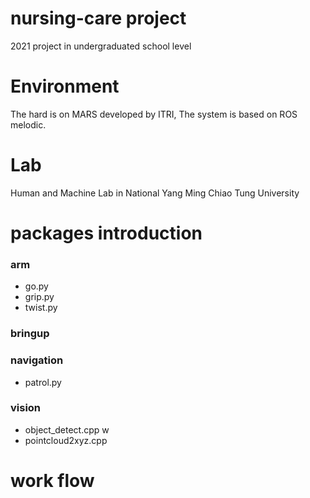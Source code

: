 # nursing-care project
2021 project in undergraduated school level

# Environment
The hard is on MARS developed by ITRI, The system is based on ROS melodic.


# Lab
Human and Machine Lab in National Yang Ming Chiao Tung University

# packages introduction
### arm
- go.py
- grip.py
- twist.py
### bringup
### navigation
- patrol.py
### vision
- object_detect.cpp
    w
- pointcloud2xyz.cpp
# work flow
